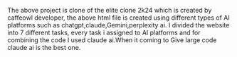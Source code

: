 The above project is clone of the elite clone 2k24 which is created by caffeowl developer, the above html file is created using different types of AI platforms such as chatgpt,claude,Gemini,perplexity ai.
I divided the website into 7 different tasks, every task i assigned to AI platforms and for combining the code I used claude ai.When it coming to Give large code claude ai is the best one.
